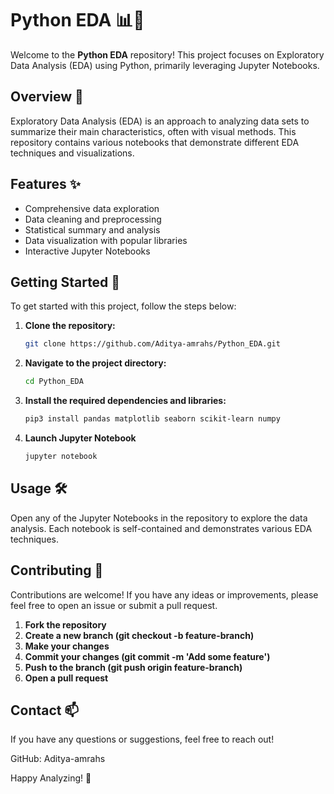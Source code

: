 # Python EDA 📊🐍

Welcome to the **Python EDA** repository! This project focuses on Exploratory Data Analysis (EDA) using Python, primarily leveraging Jupyter Notebooks.

## Overview 📖

Exploratory Data Analysis (EDA) is an approach to analyzing data sets to summarize their main characteristics, often with visual methods. This repository contains various notebooks that demonstrate different EDA techniques and visualizations.

## Features ✨

- Comprehensive data exploration
- Data cleaning and preprocessing
- Statistical summary and analysis
- Data visualization with popular libraries
- Interactive Jupyter Notebooks

## Getting Started 🚀

To get started with this project, follow the steps below:

1. **Clone the repository:**
   ```sh
   git clone https://github.com/Aditya-amrahs/Python_EDA.git
2. **Navigate to the project directory:**
   ```sh
   cd Python_EDA
3. **Install the required dependencies and libraries:**
   ```sh
   pip3 install pandas matplotlib seaborn scikit-learn numpy
4. **Launch Jupyter Notebook**
   ```sh
   jupyter notebook

## Usage 🛠️

Open any of the Jupyter Notebooks in the repository to explore the data analysis. Each notebook is self-contained and demonstrates various EDA techniques.

## Contributing 🤝
Contributions are welcome! If you have any ideas or improvements, please feel free to open an issue or submit a pull request.
1. **Fork the repository**
2. **Create a new branch (git checkout -b feature-branch)**
3. **Make your changes**
4. **Commit your changes (git commit -m 'Add some feature')**
5. **Push to the branch (git push origin feature-branch)**
6. **Open a pull request**

## Contact 📫
If you have any questions or suggestions, feel free to reach out!

GitHub: Aditya-amrahs

Happy Analyzing! 🎉
